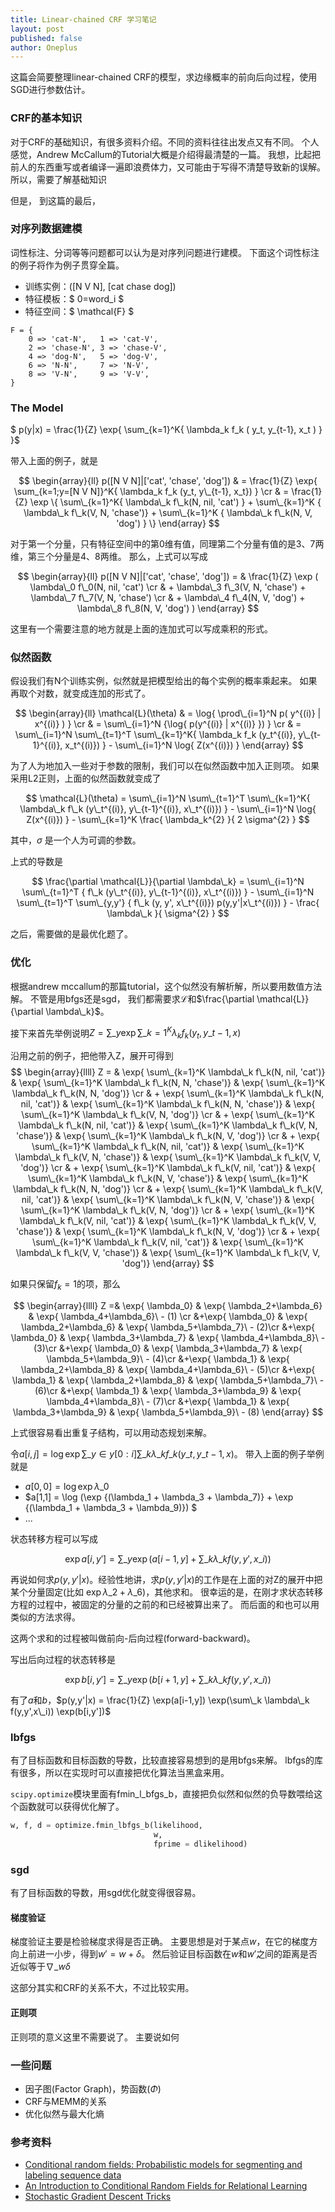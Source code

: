 ```yaml
---
title: Linear-chained CRF 学习笔记
layout: post
published: false
author: Oneplus
---
```


这篇会简要整理linear-chained CRF的模型，求边缘概率的前向后向过程，使用SGD进行参数估计。

### CRF的基本知识

对于CRF的基础知识，有很多资料介绍。不同的资料往往出发点又有不同。
个人感觉，Andrew McCallum的Tutorial大概是介绍得最清楚的一篇。
我想，比起把前人的东西重写或者编译一遍即浪费体力，又可能由于写得不清楚导致新的误解。
所以，需要了解基础知识

但是，
到这篇的最后，

### 对序列数据建模

词性标注、分词等等问题都可以认为是对序列问题进行建模。
下面这个词性标注的例子将作为例子贯穿全篇。

* 训练实例：(\[N V N\], \[cat chase dog\])
* 特征模板：$ 0=word_i $
* 特征空间：$ \mathcal{F} $
~~~
F = {
    0 => 'cat-N',   1 => 'cat-V',
    2 => 'chase-N', 3 => 'chase-V',
    4 => 'dog-N',   5 => 'dog-V',
    6 => 'N-N',     7 => 'N-V',
    8 => 'V-N',     9 => 'V-V',
}
~~~

### The Model

$ p(y|x) = \frac{1}{Z} \exp{ \sum_{k=1}^K{ \lambda_k f_k ( y_t, y\_{t-1}, x_t ) } }$

带入上面的例子，就是

$$
\begin{array}{ll}
    p([N V N]|['cat', 'chase', 'dog']) & = \frac{1}{Z} \exp{ \sum_{k=1;y=[N V N]}^K{ \lambda_k f_k (y_t, y\_{t-1}, x_t}) } \cr
    & = \frac{1}{Z} \exp \{ \sum\_{k=1}^K{ \lambda\_k f\_k(N, nil, 'cat') } + \sum\_{k=1}^K { \lambda\_k f\_k(V, N, 'chase')} + \sum\_{k=1}^K { \lambda\_k f\_k(N, V, 'dog') } \}
\end{array}
$$

对于第一个分量，只有特征空间中的第0维有值，同理第二个分量有值的是3、7两维，第三个分量是4、8两维。
那么，上式可以写成

$$
\begin{array}{ll}
    p([N V N]|['cat', 'chase', 'dog']) = & \frac{1}{Z} \exp ( \lambda\_0 f\_0(N, nil, 'cat') \cr
    & + \lambda\_3 f\_3(V, N, 'chase') + \lambda\_7 f\_7(V, N, 'chase') \cr
    & + \lambda\_4 f\_4(N, V, 'dog') + \lambda\_8 f\_8(N, V, 'dog') )
\end{array}
$$

这里有一个需要注意的地方就是上面的连加式可以写成乘积的形式。

### 似然函数

假设我们有N个训练实例，似然就是把模型给出的每个实例的概率乘起来。
如果再取个对数，就变成连加的形式了。

$$
\begin{array}{ll}
    \mathcal{L}(\theta) & = \log{ \prod\_{i=1}^N p( y^{(i)} | x^{(i)} ) } \cr
    & = \sum\_{i=1}^N {\log{ p(y^{(i)} | x^{(i)} }) } \cr
    & = \sum\_{i=1}^N \sum\_{t=1}^T \sum\_{k=1}^K{ \lambda_k f_k (y_t^{(i)}, y\_{t-1}^{(i)}, x_t^{(i)}) } - \sum\_{i=1}^N \log{ Z(x^{(i)}) }
\end{array}
$$

为了人为地加入一些对于参数的限制，我们可以在似然函数中加入正则项。
如果采用L2正则，上面的似然函数就变成了

$$
\mathcal{L}(\theta) = \sum\_{i=1}^N \sum\_{t=1}^T \sum\_{k=1}^K{ \lambda\_k f\_k (y\_t^{(i)}, y\_{t-1}^{(i)}, x\_t^{(i)}) } - \sum\_{i=1}^N \log{ Z(x^{(i)}) } - \sum\_{k=1}^K \frac{ \lambda_k^{2} }{ 2 \sigma^{2} }
$$

其中，$\sigma$ 是一个人为可调的参数。

上式的导数是

$$
\frac{\partial \mathcal{L}}{\partial \lambda\_k} = \sum\_{i=1}^N \sum\_{t=1}^T { f\_k (y\_t^{(i)}, y\_{t-1}^{(i)}, x\_t^{(i)}) } - \sum\_{i=1}^N \sum\_{t=1}^T \sum\_{y,y'} { f\_k (y, y', x\_t^{(i)}) p(y,y'|x\_t^{(i)}) } - \frac{ \lambda\_k }{ \sigma^{2} }
$$

之后，需要做的是最优化题了。

### 优化

根据andrew mccallum的那篇tutorial，这个似然没有解析解，所以要用数值方法解。
不管是用bfgs还是sgd，
我们都需要求$\mathcal{L}$和$\frac{\partial \mathcal{L}}{\partial \lambda\_k}$。

接下来首先举例说明$Z=\sum\_y \exp{ \sum\_{k=1}^K \lambda_k f_k(y_t,y\_{t-1}, x)}$

沿用之前的例子，把他带入Z，展开可得到
$$
\begin{array}{llll}
    Z = & \exp{ \sum\_{k=1}^K \lambda\_k f\_k(N, nil, 'cat')} & \exp{ \sum\_{k=1}^K \lambda\_k f\_k(N, N, 'chase')} & \exp{ \sum\_{k=1}^K \lambda\_k f\_k(N, N, 'dog')} \cr
    & + \exp{ \sum\_{k=1}^K \lambda\_k f\_k(N, nil, 'cat')} & \exp{ \sum\_{k=1}^K \lambda\_k f\_k(N, N, 'chase')} & \exp{ \sum\_{k=1}^K \lambda\_k f\_k(V, N, 'dog')} \cr
    & + \exp{ \sum\_{k=1}^K \lambda\_k f\_k(N, nil, 'cat')} & \exp{ \sum\_{k=1}^K \lambda\_k f\_k(V, N, 'chase')} & \exp{ \sum\_{k=1}^K \lambda\_k f\_k(N, V, 'dog')} \cr
    & + \exp{ \sum\_{k=1}^K \lambda\_k f\_k(N, nil, 'cat')} & \exp{ \sum\_{k=1}^K \lambda\_k f\_k(V, N, 'chase')} & \exp{ \sum\_{k=1}^K \lambda\_k f\_k(V, V, 'dog')} \cr
    & + \exp{ \sum\_{k=1}^K \lambda\_k f\_k(V, nil, 'cat')} & \exp{ \sum\_{k=1}^K \lambda\_k f\_k(N, V, 'chase')} & \exp{ \sum\_{k=1}^K \lambda\_k f\_k(N, N, 'dog')} \cr
    & + \exp{ \sum\_{k=1}^K \lambda\_k f\_k(V, nil, 'cat')} & \exp{ \sum\_{k=1}^K \lambda\_k f\_k(N, V, 'chase')} & \exp{ \sum\_{k=1}^K \lambda\_k f\_k(V, N, 'dog')} \cr
    & + \exp{ \sum\_{k=1}^K \lambda\_k f\_k(V, nil, 'cat')} & \exp{ \sum\_{k=1}^K \lambda\_k f\_k(V, V, 'chase')} & \exp{ \sum\_{k=1}^K \lambda\_k f\_k(N, V, 'dog')} \cr
    & + \exp{ \sum\_{k=1}^K \lambda\_k f\_k(V, nil, 'cat')} & \exp{ \sum\_{k=1}^K \lambda\_k f\_k(V, V, 'chase')} & \exp{ \sum\_{k=1}^K \lambda\_k f\_k(V, V, 'dog')}
\end{array}
$$

如果只保留$f_k=1$的项，那么

$$
\begin{array}{llll}
    Z =& \exp{ \lambda_0} & \exp{ \lambda_2+\lambda_6} & \exp{ \lambda_4+\lambda_6}\ - (1) \cr
    &+\exp{ \lambda_0} & \exp{ \lambda_2+\lambda_6} & \exp{ \lambda_5+\lambda_7}\ - (2)\cr
    &+\exp{ \lambda_0} & \exp{ \lambda_3+\lambda_7} & \exp{ \lambda_4+\lambda_8}\ - (3)\cr
    &+\exp{ \lambda_0} & \exp{ \lambda_3+\lambda_7} & \exp{ \lambda_5+\lambda_9}\ - (4)\cr
    &+\exp{ \lambda_1} & \exp{ \lambda_2+\lambda_8} & \exp{ \lambda_4+\lambda_6}\ - (5)\cr
    &+\exp{ \lambda_1} & \exp{ \lambda_2+\lambda_8} & \exp{ \lambda_5+\lambda_7}\ - (6)\cr
    &+\exp{ \lambda_1} & \exp{ \lambda_3+\lambda_9} & \exp{ \lambda_4+\lambda_8}\ - (7)\cr
    &+\exp{ \lambda_1} & \exp{ \lambda_3+\lambda_9} & \exp{ \lambda_5+\lambda_9}\ - (8)
\end{array}
$$

上式很容易看出重复子结构，可以用动态规划来解。

令$a[i,j] = \log \exp \sum\_{y \in y[0:i]} \sum\_k \lambda\_k f\_k(y\_t, y\_{t-1}, x)$。
带入上面的例子举例就是

* $a[0,0] = \log \exp \lambda\_0$
* $a[1,1] = \log (\exp {(\lambda\_1 + \lambda\_3 + \lambda\_7)} + \exp {(\lambda\_1 + \lambda\_3 + \lambda\_9)}) $
* ...

状态转移方程可以写成

$$\exp a[i,y'] = \sum\_y \exp (a[i-1,y] + \sum\_k \lambda\_k f(y, y', x\_i))$$

再说如何求$p(y,y'|x)$。经验性地讲，求$p(y,y'|x)$的工作是在上面的对Z的展开中把某个分量固定(比如 $\exp{ \lambda\_2+\lambda\_6}$)，其他求和。
很幸运的是，在刚才求状态转移方程的过程中，被固定的分量的之前的和已经被算出来了。
而后面的和也可以用类似的方法求得。

这两个求和的过程被叫做前向-后向过程(forward-backward)。

写出后向过程的状态转移是

$$\exp b[i,y'] = \sum\_y \exp (b[i+1,y] + \sum\_k \lambda\_k f(y, y', x\_i))$$

有了$a$和$b$，$p(y,y'|x) = \frac{1}{Z} \exp(a[i-1,y]) \exp(\sum\_k \lambda\_k f(y,y',x\_i)) \exp(b[i,y'])$

### lbfgs

有了目标函数和目标函数的导数，比较直接容易想到的是用bfgs来解。
lbfgs的库有很多，所以在实现时可以直接把优化算法当黑盒来用。

`scipy.optimize`模块里面有fmin\_l\_bfgs\_b，直接把负似然和似然的负导数喂给这个函数就可以获得优化解了。

~~~python 
w, f, d = optimize.fmin_lbfgs_b(likelihood,
                                w,
                                fprime = dlikelihood)
~~~

### sgd

有了目标函数的导数，用sgd优化就变得很容易。

#### 梯度验证

梯度验证主要是检验梯度求得是否正确。
主要思想是对于某点$w$，在它的梯度方向上前进一小步，得到$w'=w+\delta$。
然后验证目标函数在$w$和$w'$之间的距离是否近似等于$\nabla\_w \delta$

这部分其实和CRF的关系不大，不过比较实用。

#### 正则项

正则项的意义这里不需要说了。
主要说如何

### 一些问题

* 因子图(Factor Graph)，势函数($\Phi$)
* CRF与MEMM的关系
* 优化似然与最大化熵

### 参考资料

* [Conditional random fields: Probabilistic models for segmenting and labeling sequence data]()
* [An Introduction to Conditional Random Fields for Relational Learning]()
* [Stochastic Gradient Descent Tricks]()
